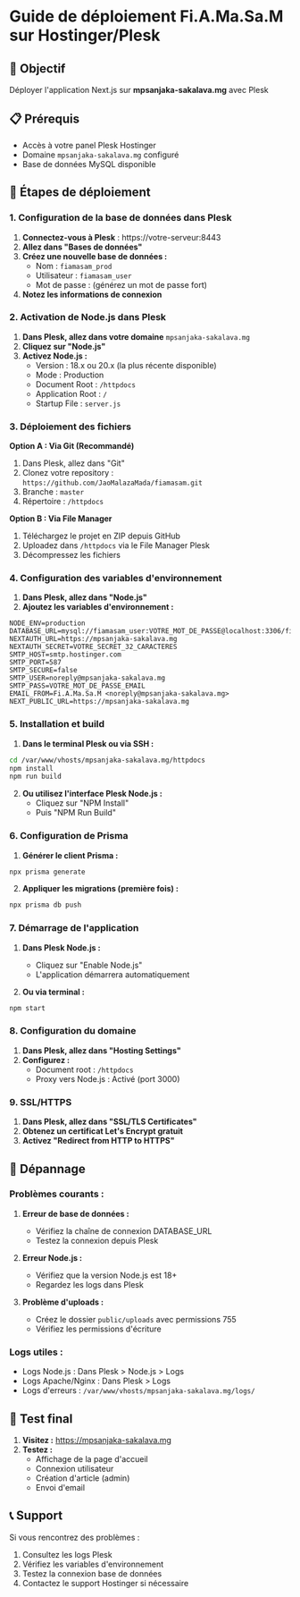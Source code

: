 # Guide de déploiement Fi.A.Ma.Sa.M sur Hostinger/Plesk

## 🎯 Objectif
Déployer l'application Next.js sur **mpsanjaka-sakalava.mg** avec Plesk

## 📋 Prérequis
- Accès à votre panel Plesk Hostinger
- Domaine `mpsanjaka-sakalava.mg` configuré
- Base de données MySQL disponible

## 🚀 Étapes de déploiement

### 1. Configuration de la base de données dans Plesk

1. **Connectez-vous à Plesk** : https://votre-serveur:8443
2. **Allez dans "Bases de données"**
3. **Créez une nouvelle base de données :**
   - Nom : `fiamasam_prod`
   - Utilisateur : `fiamasam_user`
   - Mot de passe : (générez un mot de passe fort)
4. **Notez les informations de connexion**

### 2. Activation de Node.js dans Plesk

1. **Dans Plesk, allez dans votre domaine** `mpsanjaka-sakalava.mg`
2. **Cliquez sur "Node.js"**
3. **Activez Node.js :**
   - Version : 18.x ou 20.x (la plus récente disponible)
   - Mode : Production
   - Document Root : `/httpdocs`
   - Application Root : `/`
   - Startup File : `server.js`

### 3. Déploiement des fichiers

**Option A : Via Git (Recommandé)**
1. Dans Plesk, allez dans "Git"
2. Clonez votre repository : `https://github.com/JaoMalazaMada/fiamasam.git`
3. Branche : `master`
4. Répertoire : `/httpdocs`

**Option B : Via File Manager**
1. Téléchargez le projet en ZIP depuis GitHub
2. Uploadez dans `/httpdocs` via le File Manager Plesk
3. Décompressez les fichiers

### 4. Configuration des variables d'environnement

1. **Dans Plesk, allez dans "Node.js"**
2. **Ajoutez les variables d'environnement :**

```
NODE_ENV=production
DATABASE_URL=mysql://fiamasam_user:VOTRE_MOT_DE_PASSE@localhost:3306/fiamasam_prod
NEXTAUTH_URL=https://mpsanjaka-sakalava.mg
NEXTAUTH_SECRET=VOTRE_SECRET_32_CARACTERES
SMTP_HOST=smtp.hostinger.com
SMTP_PORT=587
SMTP_SECURE=false
SMTP_USER=noreply@mpsanjaka-sakalava.mg
SMTP_PASS=VOTRE_MOT_DE_PASSE_EMAIL
EMAIL_FROM=Fi.A.Ma.Sa.M <noreply@mpsanjaka-sakalava.mg>
NEXT_PUBLIC_URL=https://mpsanjaka-sakalava.mg
```

### 5. Installation et build

1. **Dans le terminal Plesk ou via SSH :**
```bash
cd /var/www/vhosts/mpsanjaka-sakalava.mg/httpdocs
npm install
npm run build
```

2. **Ou utilisez l'interface Plesk Node.js :**
   - Cliquez sur "NPM Install"
   - Puis "NPM Run Build"

### 6. Configuration de Prisma

1. **Générer le client Prisma :**
```bash
npx prisma generate
```

2. **Appliquer les migrations (première fois) :**
```bash
npx prisma db push
```

### 7. Démarrage de l'application

1. **Dans Plesk Node.js :**
   - Cliquez sur "Enable Node.js"
   - L'application démarrera automatiquement

2. **Ou via terminal :**
```bash
npm start
```

### 8. Configuration du domaine

1. **Dans Plesk, allez dans "Hosting Settings"**
2. **Configurez :**
   - Document root : `/httpdocs`
   - Proxy vers Node.js : Activé (port 3000)

### 9. SSL/HTTPS

1. **Dans Plesk, allez dans "SSL/TLS Certificates"**
2. **Obtenez un certificat Let's Encrypt gratuit**
3. **Activez "Redirect from HTTP to HTTPS"**

## 🔧 Dépannage

### Problèmes courants :

1. **Erreur de base de données :**
   - Vérifiez la chaîne de connexion DATABASE_URL
   - Testez la connexion depuis Plesk

2. **Erreur Node.js :**
   - Vérifiez que la version Node.js est 18+ 
   - Regardez les logs dans Plesk

3. **Problème d'uploads :**
   - Créez le dossier `public/uploads` avec permissions 755
   - Vérifiez les permissions d'écriture

### Logs utiles :
- Logs Node.js : Dans Plesk > Node.js > Logs
- Logs Apache/Nginx : Dans Plesk > Logs
- Logs d'erreurs : `/var/www/vhosts/mpsanjaka-sakalava.mg/logs/`

## 🎉 Test final

1. **Visitez :** https://mpsanjaka-sakalava.mg
2. **Testez :**
   - Affichage de la page d'accueil
   - Connexion utilisateur
   - Création d'article (admin)
   - Envoi d'email

## 📞 Support

Si vous rencontrez des problèmes :
1. Consultez les logs Plesk
2. Vérifiez les variables d'environnement
3. Testez la connexion base de données
4. Contactez le support Hostinger si nécessaire
